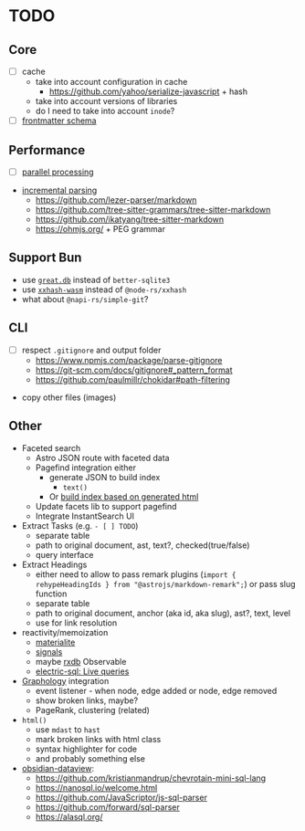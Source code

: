 # TODO

## Core

- [ ] cache
  - take into account configuration in cache
    - https://github.com/yahoo/serialize-javascript + hash
  - take into account versions of libraries
  - do I need to take into account `inode`?
- [ ] [frontmatter schema](/notes/schema.md)

## Performance

- [ ] [parallel processing](./parallel.md)
- [incremental parsing](https://parsing.stereobooster.com/other/incremental-parsers/)
  - https://github.com/lezer-parser/markdown
  - https://github.com/tree-sitter-grammars/tree-sitter-markdown
  - https://github.com/ikatyang/tree-sitter-markdown
  - https://ohmjs.org/ + PEG grammar

## Support Bun

- use [`great.db`](https://www.npmjs.com/package/great.db) instead of `better-sqlite3`
- use [`xxhash-wasm`](https://github.com/jungomi/xxhash-wasm) instead of `@node-rs/xxhash`
- what about `@napi-rs/simple-git`?

## CLI

- [ ] respect `.gitignore` and output folder
  - https://www.npmjs.com/package/parse-gitignore
  - https://git-scm.com/docs/gitignore#_pattern_format
  - https://github.com/paulmillr/chokidar#path-filtering
- copy other files (images)

## Other

- Faceted search
  - Astro JSON route with faceted data
  - Pagefind integration either
    - generate JSON to build index
      - `text()`
    - Or [build index based on generated html](https://github.com/withastro/starlight/blob/d2822a1127c622e086ad8877a07adad70d8c3aab/packages/starlight/index.ts#L61-L72)
  - Update facets lib to support pagefind
  - Integrate InstantSearch UI
- Extract Tasks (e.g. `- [ ] TODO`)
  - separate table
  - path to original document, ast, text?, checked(true/false)
  - query interface
- Extract Headings
  - either need to allow to pass remark plugins (`import { rehypeHeadingIds } from "@astrojs/markdown-remark";`) or pass slug function
  - separate table
  - path to original document, anchor (aka id, aka slug), ast?, text, level
  - use for link resolution
- reactivity/memoization
  - [materialite](https://github.com/vlcn-io/materialite)
  - [signals](https://preactjs.com/guide/v10/signals/)
  - maybe [rxdb](https://rxdb.info) Observable
  - [electric-sql: Live queries](https://electric-sql.com/docs/usage/data-access/queries#live-queries)
- [Graphology](https://graphology.github.io/) integration
  - event listener - when node, edge added or node, edge removed
  - show broken links, maybe?
  - PageRank, clustering (related)
- `html()`
  - use `mdast` to `hast`
  - mark broken links with html class
  - syntax highlighter for code
  - and probably something else
- [obsidian-dataview](https://github.com/blacksmithgu/obsidian-dataview):
  - https://github.com/kristianmandrup/chevrotain-mini-sql-lang
  - https://nanosql.io/welcome.html
  - https://github.com/JavaScriptor/js-sql-parser
  - https://github.com/forward/sql-parser
  - https://alasql.org/
